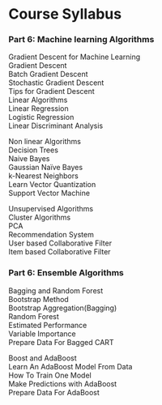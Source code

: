 # Course Syllabus

### Part 6: Machine learning Algorithms
Gradient Descent for Machine Learning  
Gradient Descent  
Batch Gradient Descent  
Stochastic Gradient Descent  
Tips for Gradient Descent  
Linear Algorithms  
Linear Regression  
Logistic Regression  
Linear Discriminant Analysis  

Non linear Algorithms  
Decision Trees  
Naive Bayes  
Gaussian Naïve Bayes  
k-Nearest Neighbors  
Learn Vector Quantization  
Support Vector Machine  

Unsupervised Algorithms  
Cluster Algorithms  
PCA  
Recommendation System  
User based Collaborative Filter  
Item based Collaborative Filter  

### Part 6: Ensemble Algorithms
Bagging and Random Forest  
Bootstrap Method  
Bootstrap Aggregation(Bagging)  
Random Forest  
Estimated Performance  
Variable Importance  
Prepare Data For Bagged CART  

Boost and AdaBoost  
Learn An AdaBoost Model From Data  
How To Train One Model  
Make Predictions with AdaBoost  
Prepare Data For AdaBoost  

